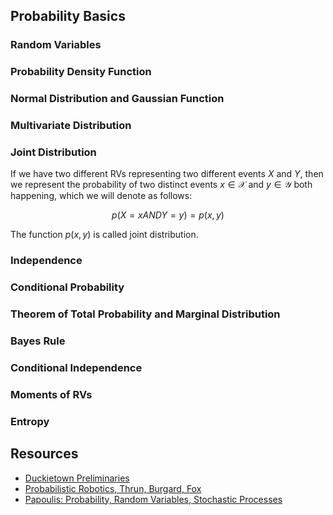 ## Probability Basics


### Random Variables

### Probability Density Function

### Normal Distribution and Gaussian Function


### Multivariate Distribution

### Joint Distribution

If we have two different RVs representing two different events $X$ and $Y$, 
then we represent the probability of two distinct events $x \in \mathcal{X}$ and $y \in \mathcal{Y}$ both happening, which we will denote as follows:

$$
p(X=x AND Y=y) = p(x,y)
$$

The function $p(x,y)$ is called joint distribution.

### Independence

### Conditional Probability


### Theorem of Total Probability and Marginal Distribution


### Bayes Rule

### Conditional Independence

### Moments of RVs

### Entropy


## Resources

- [Duckietown Preliminaries](https://docs.duckietown.org/DT19/preliminaries/out/probability_basics.html)
- [Probabilistic Robotics, Thrun, Burgard, Fox](https://amzn.to/3kolas5)
- [Papoulis: Probability, Random Variables, Stochastic Processes](https://amzn.to/3lC0ZWV)
